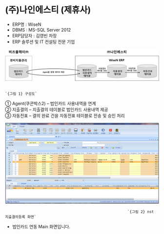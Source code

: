 # \(주\)나인에스티 \(제휴사\)

 - ERP명 : WiseN  
 - DBMS : MS-SQL Server 2012  
 - ERP담당자 : 김영빈 차장  
 - ERP 솔루션 및 IT 컨설팅 전문 기업

![](../../../.gitbook/assets/image%20%28219%29.png)

                                                                          `{그림 1} 구성도`

   ① Agent\(쿠콘박스2\) – 법인카드 사용내역을 연계  
   ② 지출결의 – 지출결의 테이블로 법인카드 사용내역 제공  
   ③ 자동전표 – 결의 완료 건을 자동전표 테이블로 전송 및 승인 처리

![](../../../.gitbook/assets/image%20%28110%29.png)

                                                            `{그림 2} nst 지출결의등록 화면`

 - 법인카드 연동 Main 화면입니다.

